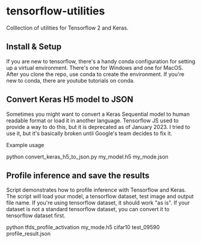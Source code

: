# tensorflow-utilities

Colllection of utilities for Tensorflow 2 and Keras. 

## Install & Setup

If you are new to tensorflow, there's a handy conda configuration for setting up a virtual environment. There's one for Windows and one for MacOS. After you clone the repo, use conda to create the environment. If you're new to conda, there are youtube tutorials on conda.


## Convert Keras H5 model to JSON

Sometimes you might want to convert a Keras Sequential model to human readable format or load it in another language. Tensorflow JS used to provide a way to do this, but it is deprecated as of January 2023. I tried to use it, but it's basically broken until Google's team decides to fix it.

Example usage

python convert_keras_h5_to_json.py my_model.h5 my_mode.json

## Profile inference and save the results

Script demonstrates how to profile inference with Tensorflow and Keras. The script will load your model, a tensorflow dataset, test image and output file name. If you're using tensorflow dataset, it should work "as is". If your dataset is not a standard tensorflow dataset, you can convert it to tensorflow dataset first.

python tfds_profile_activation my_mode.h5 cifar10 test_09590 profile_result.json
